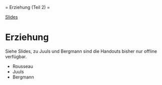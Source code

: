 = Erziehung (Teil 2) =

[Slides](https://dorkeinath.github.io/slides_html/ethik-slides/Erziehung.html)

# Erziehung

Siehe Slides, zu Juuls und Bergmann sind die Handouts bisher nur offline verfügbar.

* Rousseau
* Juuls
* Bergmann
